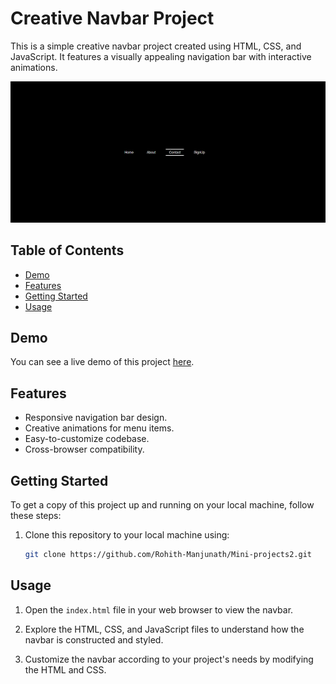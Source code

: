 # Creative Navbar Project

This is a simple creative navbar project created using HTML, CSS, and JavaScript. It features a visually appealing navigation bar with interactive animations.

![sample website image1](./image.png)


## Table of Contents

- [Demo](#demo)
- [Features](#features)
- [Getting Started](#getting-started)
- [Usage](#usage)


## Demo

You can see a live demo of this project [here](https://lighthearted-puppy-d6d9f1.netlify.app/).

## Features

- Responsive navigation bar design.
- Creative animations for menu items.
- Easy-to-customize codebase.
- Cross-browser compatibility.

## Getting Started

To get a copy of this project up and running on your local machine, follow these steps:

1. Clone this repository to your local machine using:

   ```bash
   git clone https://github.com/Rohith-Manjunath/Mini-projects2.git

## Usage

1. Open the `index.html` file in your web browser to view the navbar.

2. Explore the HTML, CSS, and JavaScript files to understand how the navbar is constructed and styled.

3. Customize the navbar according to your project's needs by modifying the HTML and CSS.
